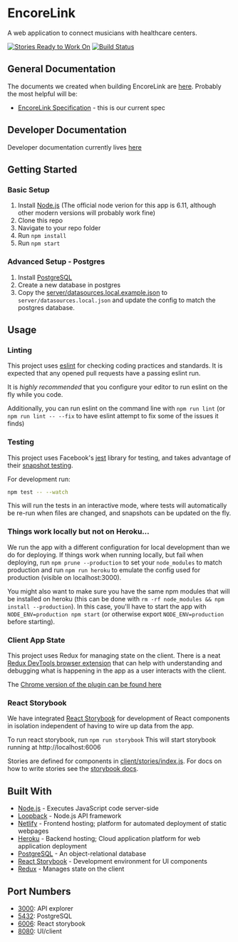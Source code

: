 # EncoreLink

A web application to connect musicians with healthcare centers. 

[![Stories Ready to Work On](https://badge.waffle.io/codefordenver/music-volunteers.svg?label=ready&title=Cards%20Ready%20To%20Work%20On)](https://waffle.io/codefordenver/music-volunteers)
[![Build Status](https://travis-ci.org/codefordenver/encorelink.svg?branch=master)](https://travis-ci.org/codefordenver/encorelink)

## General Documentation
The documents we created when building EncoreLink are [here](https://drive.google.com/drive/folders/0BzPSX8eOfTADckNXd3VIc1U3UUE).
Probably the most helpful will be:

* [EncoreLink Specification](https://docs.google.com/document/d/1Mwo-pOyveza1XXKrpr966admHFanHzy5Hn2r6ewE3vk/edit#heading=h.6qqugcr09y1p) - this is our current spec

## Developer Documentation
Developer documentation currently lives [here](/docs/DEVDOCS.md)

## Getting Started

### Basic Setup

1. Install [Node.js](https://nodejs.org/) (The official node verion for this app is 6.11, although other modern versions will probably work fine)
2. Clone this repo
3. Navigate to your repo folder
4. Run `npm install`
5. Run `npm start`

### Advanced Setup - Postgres

1. Install [PostgreSQL](https://www.postgresql.org/download/)
2. Create a new database in postgres
3. Copy the [server/datasources.local.example.json](server/datasources.local.example.json) to `server/datasources.local.json` and update the config to match the postgres database.

## Usage

### Linting

This project uses [eslint](http://eslint.org/) for checking coding practices and standards.
It is expected that any opened pull requests have a passing eslint run.

It is _highly recommended_ that you configure your editor to run eslint on the fly
while you code.

Additionally, you can run eslint on the command line with `npm run lint` (or
`npm run lint -- --fix` to have eslint attempt to fix some of the issues it finds)

### Testing

This project uses Facebook's [jest](https://facebook.github.io/jest/) library for testing,
and takes advantage of their [snapshot testing](https://facebook.github.io/jest/docs/tutorial-react.html#snapshot-testing).

For development run:

```bash
npm test -- --watch
```

This will run the tests in an interactive mode, where tests will automatically be
re-run when files are changed, and snapshots can be updated on the fly.

### Things work locally but not on Heroku...
We run the app with a different configuration for local development than we do
for deploying. If things work when running locally, but fail when deploying,
run `npm prune --production` to set your `node_modules` to match production and
run `npm run heroku` to emulate the config used for production (visible on
localhost:3000).

You might also want to make sure you have the same npm modules that will be
installed on heroku (this can be done with `rm -rf node_modules && npm install
--production`). In this case, you'll have to start the app with
`NODE_ENV=production npm start` (or otherwise export `NODE_ENV=production`
before starting).

### Client App State
This project uses Redux for managing state on the client. There is a neat
[Redux DevTools browser extension](http://extension.remotedev.io/) that can help with
understanding and debugging what is happening in the app as a user interacts with the client.

The [Chrome version of the plugin can be found here](https://chrome.google.com/webstore/detail/redux-devtools/lmhkpmbekcpmknklioeibfkpmmfibljd)

### React Storybook

We have integrated [React Storybook](https://getstorybook.io) for development of React components
in isolation independent of having to wire up data from the app.

To run react storybook, run `npm run storybook`
This will start storybook running at http://localhost:6006

Stories are defined for components in [client/stories/index.js](client/stories/index.js).
For docs on how to write stories see the [storybook docs](https://getstorybook.io/docs/react-storybook/basics/writing-stories).

## Built With

* [Node.js](https://nodejs.org/en/about/) - Executes JavaScript code server-side
* [Loopback](https://loopback.io/) - Node.js API framework
* [Netlify](https://www.netlify.com/docs/) - Frontend hosting; platform for automated deployment of static webpages
* [Heroku](https://www.heroku.com/platform) - Backend hosting; Cloud application platform for web application deployment
* [PostgreSQL](https://www.postgresql.org/about/) - An object-relational database
* [React Storybook](https://github.com/storybooks/storybook) - Development environment for UI components
* [Redux](https://redux.js.org/) - Manages state on the client

## Port Numbers 

* [3000](http://localhost:3000): API explorer
* [5432](http://localhost:5432): PostgreSQL
* [6006](http://localhost:6006): React storybook
* [8080](http://localhost:8080): UI/client

